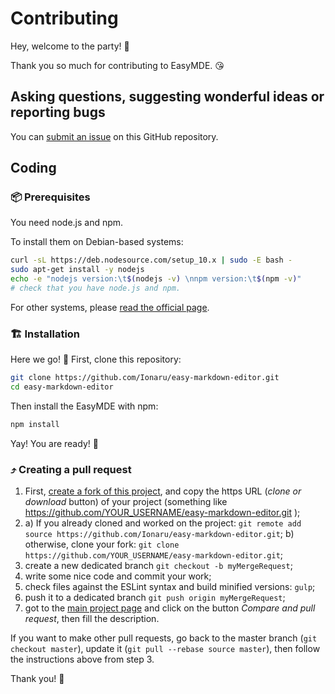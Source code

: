 # Contributing

Hey, welcome to the party! 🎉

Thank you so much for contributing to EasyMDE. 😘


## Asking questions, suggesting wonderful ideas or reporting bugs

You can [submit an issue️](https://github.com/Ionaru/easy-markdown-editor/issues/new) on this GitHub repository.


## Coding

### 📦 Prerequisites

You need node.js and npm.

To install them on Debian-based systems:

```bash
curl -sL https://deb.nodesource.com/setup_10.x | sudo -E bash -
sudo apt-get install -y nodejs
echo -e "nodejs version:\t$(nodejs -v) \nnpm version:\t$(npm -v)"
# check that you have node.js and npm.
```

For other systems, please [read the official page](https://nodejs.org/en/download/).


### 🏗️ Installation

Here we go! 🤠 First, clone this repository:

```bash
git clone https://github.com/Ionaru/easy-markdown-editor.git
cd easy-markdown-editor
```

Then install the EasyMDE with npm:

```bash
npm install
```

Yay! You are ready! 🍾


### ⤴️ Creating a pull request

1. First, [create a fork of this project](https://github.com/Ionaru/easy-markdown-editor/fork), and copy the https URL (*clone or download* button) of your project (something like https://github.com/YOUR_USERNAME/easy-markdown-editor.git );
2. a) If you already cloned and worked on the project: `git remote add source https://github.com/Ionaru/easy-markdown-editor.git`;
b) otherwise, clone your fork: `git clone https://github.com/YOUR_USERNAME/easy-markdown-editor.git`;
3. create a new dedicated branch `git checkout -b myMergeRequest`;
4. write some nice code and commit your work;
5. check files against the ESLint syntax and build minified versions: `gulp`;
6. push it to a dedicated branch `git push origin myMergeRequest`;
7. got to the [main project page](https://github.com/Ionaru/easy-markdown-editor) and click on the button *Compare and pull request*, then fill the description.

If you want to make other pull requests, go back to the master branch (`git checkout master`), update it (`git pull --rebase source master`), then follow the instructions above from step 3.

Thank you! 💜
